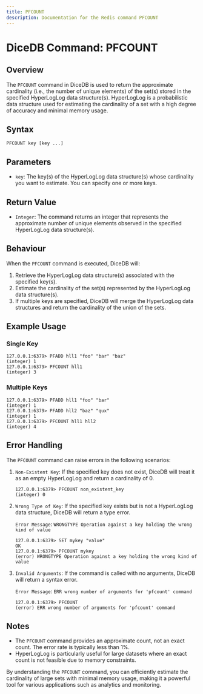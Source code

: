 ```yaml
---
title: PFCOUNT
description: Documentation for the Redis command PFCOUNT
---
```


# DiceDB Command: PFCOUNT

## Overview

The `PFCOUNT` command in DiceDB is used to return the approximate cardinality (i.e., the number of unique elements) of the set(s) stored in the specified HyperLogLog data structure(s). HyperLogLog is a probabilistic data structure used for estimating the cardinality of a set with a high degree of accuracy and minimal memory usage.

## Syntax

```plaintext
PFCOUNT key [key ...]
```

## Parameters

- `key`: The key(s) of the HyperLogLog data structure(s) whose cardinality you want to estimate. You can specify one or more keys.

## Return Value

- `Integer`: The command returns an integer that represents the approximate number of unique elements observed in the specified HyperLogLog data structure(s).

## Behaviour

When the `PFCOUNT` command is executed, DiceDB will:

1. Retrieve the HyperLogLog data structure(s) associated with the specified key(s).
1. Estimate the cardinality of the set(s) represented by the HyperLogLog data structure(s).
1. If multiple keys are specified, DiceDB will merge the HyperLogLog data structures and return the cardinality of the union of the sets.

## Example Usage

### Single Key

```plaintext
127.0.0.1:6379> PFADD hll1 "foo" "bar" "baz"
(integer) 1
127.0.0.1:6379> PFCOUNT hll1
(integer) 3
```

### Multiple Keys

```plaintext
127.0.0.1:6379> PFADD hll1 "foo" "bar"
(integer) 1
127.0.0.1:6379> PFADD hll2 "baz" "qux"
(integer) 1
127.0.0.1:6379> PFCOUNT hll1 hll2
(integer) 4
```

## Error Handling

The `PFCOUNT` command can raise errors in the following scenarios:

1. `Non-Existent Key`: If the specified key does not exist, DiceDB will treat it as an empty HyperLogLog and return a cardinality of 0.

   ```plaintext
   127.0.0.1:6379> PFCOUNT non_existent_key
   (integer) 0
   ```

1. `Wrong Type of Key`: If the specified key exists but is not a HyperLogLog data structure, DiceDB will return a type error.

   `Error Message`: `WRONGTYPE Operation against a key holding the wrong kind of value`

   ```plaintext
   127.0.0.1:6379> SET mykey "value"
   OK
   127.0.0.1:6379> PFCOUNT mykey
   (error) WRONGTYPE Operation against a key holding the wrong kind of value
   ```

1. `Invalid Arguments`: If the command is called with no arguments, DiceDB will return a syntax error.

   `Error Message`: `ERR wrong number of arguments for 'pfcount' command`

   ```plaintext
   127.0.0.1:6379> PFCOUNT
   (error) ERR wrong number of arguments for 'pfcount' command
   ```

## Notes

- The `PFCOUNT` command provides an approximate count, not an exact count. The error rate is typically less than 1%.
- HyperLogLog is particularly useful for large datasets where an exact count is not feasible due to memory constraints.

By understanding the `PFCOUNT` command, you can efficiently estimate the cardinality of large sets with minimal memory usage, making it a powerful tool for various applications such as analytics and monitoring.

